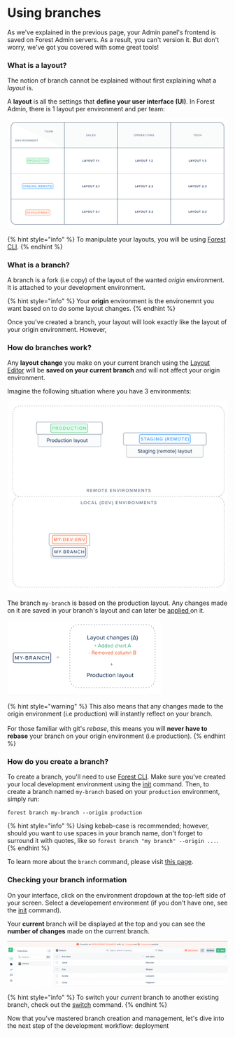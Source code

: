 # Using branches

As we've explained in the previous page, your Admin panel's frontend is saved on Forest Admin servers. As a result, you can't version it. But don't worry, we've got you covered with some great tools!

### What is a layout?

The notion of branch cannot be explained without first explaining what a _layout_ is.

A **layout** is all the settings that **define your user interface (UI)**. In Forest Admin, there is 1 layout per environment and per team:

![](<../../../.gitbook/assets/image (416).png>)

{% hint style="info" %}
To manipulate your layouts, you will be using [Forest CLI](forest-cli-commands/).
{% endhint %}

### What is a branch?

A branch is a fork (i.e copy) of the layout of the wanted _origin_ environment. It is attached to your development environment.

{% hint style="info" %}
Your **origin** environment is the environemnt you want based on to do some layout changes.
{% endhint %}

Once you've created a branch, your layout will look exactly like the layout of your origin environment. However,&#x20;

### How do branches work?

Any **layout change** you make on your current branch using the [Layout Editor](broken-reference) will be **saved on your current branch** and will not affect your origin environment.

Imagine the following situation where you have 3 environments:

![](<../../../.gitbook/assets/image (417).png>)

The branch `my-branch` is based on the production layout. Any changes made on it are saved in your branch's layout and can later be [applied ](forest-cli-commands/deploy.md) on it.

![](<../../../.gitbook/assets/image (418).png>)

{% hint style="warning" %}
This also means that any changes made to the origin environment (i.e production) will instantly reflect on your branch.\
\
For those familiar with git's _rebase_, this means you will **never have to** **rebase** your branch on your origin environment (i.e production).
{% endhint %}

### How do you create a branch?

To create a branch, you'll need to use [Forest CLI](forest-cli-commands/). Make sure you've created your local development environment using the [init](forest-cli-commands/init.md) command. Then, to create a branch named `my-branch` based on your `production` environment, simply run:

```
forest branch my-branch --origin production
```

{% hint style="info" %}
Using kebab-case is recommended; however, should you want to use spaces in your branch name, don't forget to surround it with quotes, like so `forest branch "my branch" --origin ...`.
{% endhint %}

To learn more about the `branch` command, please visit [this page](forest-cli-commands/branch.md).

### Checking your branch information

On your interface, click on the environment dropdown at the top-left side of your screen. Select a developement environment (if you don't have one, see the [init](forest-cli-commands/init.md) command).

Your **current** branch will be displayed at the top and you can see the **number of changes** made on the current branch.

![](<../../../.gitbook/assets/current-branch-layout-changes-count-display.png>)

{% hint style="info" %}
To switch your _current_ branch to another existing branch, check out the [switch](forest-cli-commands/switch.md) command.
{% endhint %}

Now that you've mastered branch creation and management, let's dive into the next step of the development workflow: deployment
